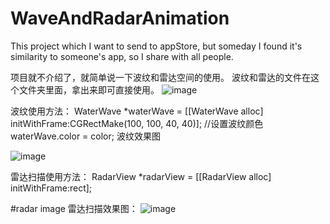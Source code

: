 # WaveAndRadarAnimation

This project which I want to send to appStore, but someday I found it's similarity to someone's app,
so I share with all people.

项目就不介绍了，就简单说一下波纹和雷达空间的使用。
波纹和雷达的文件在这个文件夹里面，拿出来即可直接使用。
![image](https://github.com/MingQW/WaveAndRadarAnimation/blob/master/QQ20190109-175113.png?raw=true)

波纹使用方法：
WaterWave *waterWave = [[WaterWave alloc] initWithFrame:CGRectMake(100, 100, 40, 40)];
//设置波纹颜色
waterWave.color = color;
波纹效果图


![image](https://github.com/MingQW/WaveAndRadarAnimation/blob/master/QQ20190109-104020.png?raw=true)

雷达扫描使用方法：
RadarView *radarView = [[RadarView alloc] initWithFrame:rect];

#radar image
雷达扫描效果图：
![image](https://github.com/MingQW/WaveAndRadarAnimation/blob/master/QQ20190109-104117.png?raw=true)
